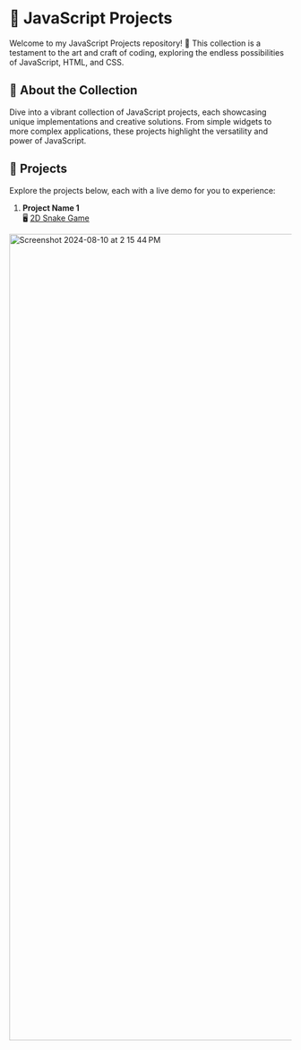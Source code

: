 # 🚀 JavaScript Projects

Welcome to my JavaScript Projects repository! 🌟 This collection is a testament to the art and craft of coding, exploring the endless possibilities of JavaScript, HTML, and CSS.

## 🎨 About the Collection
Dive into a vibrant collection of JavaScript projects, each showcasing unique implementations and creative solutions. From simple widgets to more complex applications, these projects highlight the versatility and power of JavaScript.

## 🌟 Projects
Explore the projects below, each with a live demo for you to experience:

1. **Project Name 1**  
   🖥️ [2D Snake Game](https://hungrysnakefeed.netlify.app/)  
<img width="1439" alt="Screenshot 2024-08-10 at 2 15 44 PM" src="https://github.com/user-attachments/assets/a3a57b64-1208-47fe-b068-87a0b9763258">


